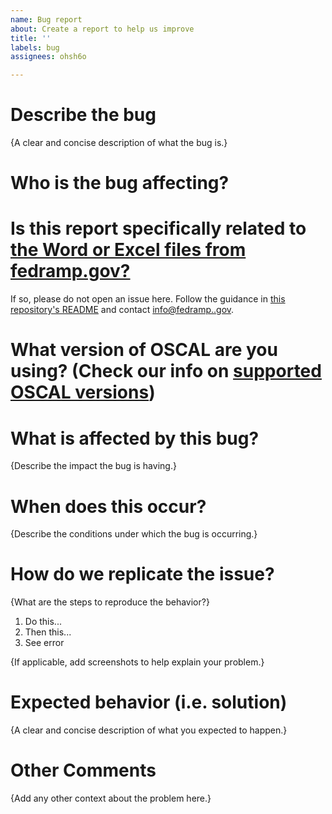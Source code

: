 ```yaml
---
name: Bug report
about: Create a report to help us improve
title: ''
labels: bug
assignees: ohsh6o

---
```


# Describe the bug

{A clear and concise description of what the bug is.}

# Who is the bug affecting?

# Is this report specifically related to [the Word or Excel files from fedramp.gov?](fedramp.gov/documents-templates/)

If so, please do not open an issue here. Follow the guidance in [this repository's README](https://github.com/GSA/fedramp-automation#support-and-oscal-deprecation-strategy) and contact [info@fedramp..gov](mailto:info@fedramp.gov).

# What version of OSCAL are you using? (Check our info on [supported OSCAL versions](https://github.com/GSA/fedramp-automation/blob/master/README.md#support-and-oscal-deprecation-strategy))

# What is affected by this bug?

{Describe the impact the bug is having.}

# When does this occur?

{Describe the conditions under which the bug is occurring.}

# How do we replicate the issue?

{What are the steps to reproduce the behavior?}

1. Do this...
1. Then this...
1. See error

{If applicable, add screenshots to help explain your problem.}

# Expected behavior (i.e. solution)

{A clear and concise description of what you expected to happen.}

# Other Comments

{Add any other context about the problem here.}
